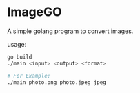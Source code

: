 # ImageGO
A simple golang program to convert images.

usage:
```bash
go build
./main <input> <output> <format>

# For Example:
./main photo.png photo.jpeg jpeg
```
